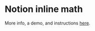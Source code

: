 # Notion inline math

More info, a demo, and instructions [here](https://www.notion.so/evertheylen/Notion-Inline-Math-9c5047a4e7c84643848b3630db8d5a5e).
